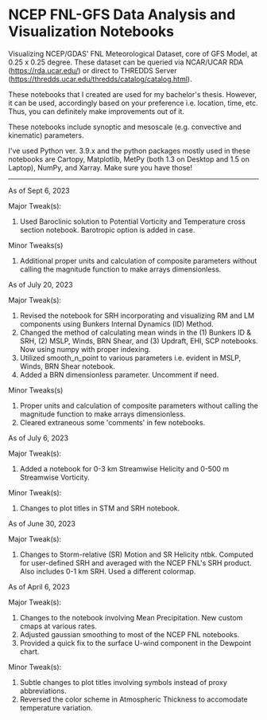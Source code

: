 # NCEP FNL-GFS Data Analysis and Visualization Notebooks

Visualizing NCEP/GDAS' FNL Meteorological Dataset, core of GFS Model, 
at 0.25 x 0.25 degree. These dataset can be queried via NCAR/UCAR RDA (https://rda.ucar.edu/) or
direct to THREDDS Server (https://thredds.ucar.edu/thredds/catalog/catalog.html).

These notebooks that I created are used for my bachelor's thesis. However, it 
can be used, accordingly based on your preference i.e. location, time, etc. Thus, you can definitely
make improvements out of it.

These notebooks include synoptic and mesoscale (e.g. convective and kinematic) parameters.

I've used Python ver. 3.9.x and the python packages mostly used in these notebooks are Cartopy, Matplotlib, MetPy (both 1.3 on Desktop and 1.5 on Laptop), NumPy, and Xarray. Make sure you have those!

---------------
As of Sept 6, 2023

Major Tweak(s):
1. Used Baroclinic solution to Potential Vorticity and Temperature cross section notebook. Barotropic option is added in case.

Minor Tweaks(s)
1. Additional proper units and calculation of composite parameters without calling the magnitude function to make arrays dimensionless.


As of July 20, 2023

Major Tweak(s):
1. Revised the notebook for SRH incorporating and visualizing RM and LM components using Bunkers Internal Dynamics (ID) Method.
2. Changed the method of calculating mean winds in the (1) Bunkers ID & SRH, (2) MSLP, Winds, BRN Shear, and (3) Updraft, EHI, SCP notebooks. Now using numpy with proper indexing.
3. Utilized smooth_n_point to various parameters i.e. evident in MSLP, Winds, BRN Shear notebook.
4. Added a BRN dimensionless parameter. Uncomment if need.

Minor Tweaks(s)
1. Proper units and calculation of composite parameters without calling the magnitude function to make arrays dimensionless.
2. Cleared extraneous some 'comments' in few notebooks.

As of July 6, 2023

Major Tweak(s):
1. Added a notebook for 0-3 km Streamwise Helicity and 0-500 m Streamwise Vorticity.

Minor Tweak(s):
1. Changes to plot titles in STM and SRH notebook.

As of June 30, 2023

Major Tweak(s):
1. Changes to Storm-relative (SR) Motion and SR Helicity ntbk. Computed for user-defined SRH and averaged
with the NCEP FNL's SRH product. Also includes 0-1 km SRH. Used a different colormap.

As of April 6, 2023

Major Tweak(s):
1. Changes to the notebook involving Mean Precipitation. New custom cmaps at various rates.
2. Adjusted gaussian smoothing to most of the NCEP FNL notebooks.
3. Provided a quick fix to the surface U-wind component in the Dewpoint chart. 

Minor Tweak(s):
1. Subtle changes to plot titles involving symbols instead of proxy abbreviations. 
2. Reversed the color scheme in Atmospheric Thickness to accomodate temperature variation.
